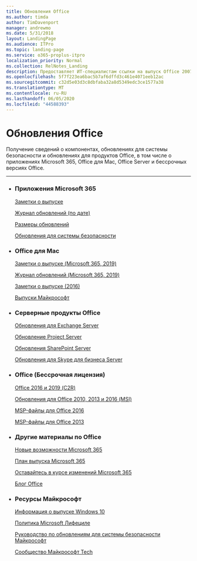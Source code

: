 ```yaml
---
title: Обновления Office
ms.author: timda
author: TimDavenport
manager: andrewmo
ms.date: 5/31/2018
layout: LandingPage
ms.audience: ITPro
ms.topic: landing-page
ms.service: o365-proplus-itpro
localization_priority: Normal
ms.collection: RelNotes_Landing
description: Предоставляет ИТ-специалистам ссылки на выпуск Office 2007 для Office 365 профессиональный плюс, Office для Mac, бессрочных Office и Office Server Products
ms.openlocfilehash: 5f7f223ea6bac5b7af6dffd3c461e4071eeb12ac
ms.sourcegitcommit: c32d5e03d3c8dbfaba32a8d5349edc3ce1577a38
ms.translationtype: MT
ms.contentlocale: ru-RU
ms.lasthandoff: 06/05/2020
ms.locfileid: "44588393"
---
```

# <a name="office-updates"></a>Обновления Office

  
Получение сведений о компонентах, обновлениях для системы безопасности и обновлениях для продуктов Office, в том числе о приложениях Microsoft 365, Office для Mac, Office Server и бессрочных версиях Office.
  

---

<ul class="panelContent cardsW">
    <li>
        <div class="cardSize">
            <div class="cardPadding">
                <div class="card">
                    <div class="cardText">
                        <h3>Приложения Microsoft 365</h3>
                        <p><a href="release-notes-microsoft365-apps.md">Заметки о выпуске</a></p>
                        <p><a href="update-history-microsoft365-apps-by-date.md">Журнал обновлений (по дате)</a></p>
                        <p><a href="download-sizes-microsoft365-apps-updates.md">Размеры обновлений</a></p>
                        <p><a href="microsoft365-apps-security-updates.md">Обновления для системы безопасности</a></p>
                    </div>
                </div>
            </div>
        </div>
    </li>
    <li>
        <div class="cardSize">
            <div class="cardPadding">
                <div class="card">
                    <div class="cardText">
                        <h3>Office для Mac</h3>
                        <p><a href="release-notes-office-for-mac.md">Заметки о выпуске (Microsoft 365, 2019)</a></p>
                        <p><a href="update-history-office-for-mac.md">Журнал обновлений (Microsoft 365, 2019)</a></p>
                        <p><a href="release-notes-office-2016-mac.md">Заметки о выпуске (2016)</a></p>
                        <p><a href="release-history-microsoft-autoupdate.md">Выпуски Майкрософт</a></p>
                     </div>
                </div>
            </div>
        </div>
    </li>
    <li>
        <div class="cardSize">
            <div class="cardPadding">
                <div class="card">
                    <div class="cardText">
                        <h3>Серверные продукты Office</h3>
                        <p><a href="https://docs.microsoft.com/Exchange/new-features/build-numbers-and-release-dates">Обновления для Exchange Server</a></p>
                        <p><a href="project-server-updates.md">Обновление Project Server</a></p>
                        <p><a href="sharepoint-updates.md">Обновления SharePoint Server</a></p>
                        <p><a href="https://docs.microsoft.com/SkypeForBusiness/sfb-server-updates">Обновления для Skype для бизнеса Server</a></p>
               </div>
                </div>
            </div>
        </div> 
    </li>
</ul>  


<ul class="panelContent cardsW">
    <li>
        <div class="cardSize">
            <div class="cardPadding">
                <div class="card">
                    <div class="cardText">
                        <h3>Office (Бессрочная лицензия)</h3>
                            <p><a href="update-history-office-2019.md">Office 2016 и 2019 (C2R)</a></p>
                            <p><a href="office-updates-msi.md">Обновления для Office 2010, 2013 и 2016 (MSI)</a></p>
                            <p><a href="msp-files-office-2016.md">MSP-файлы для Office 2016</a></p>
                            <p><a href="msp-files-office-2013.md">MSP-файлы для Office 2013</a></p>
                    </div>
                </div>
            </div>
        </div>
    </li>
    <li>
        <div class="cardSize">
            <div class="cardPadding">
                <div class="card">
                    <div class="cardText">
                        <h3>Другие материалы по Office</h3>
                            <p><a href="https://support.office.com/article/95c8d81d-08ba-42c1-914f-bca4603e1426">Новые возможности Microsoft 365</a></p>
                            <p><a href="https://www.microsoft.com/microsoft-365/roadmap?rtc=2&filters=O365">План выпуска Microsoft 365</a></p>
                            <p><a href="https://support.office.com/article/719f4904-cbdd-4889-a0cf-fbd7837dfecd">Оставайтесь в курсе изменений Microsoft 365</a></p>
                            <p><a href="https://www.microsoft.com/microsoft-365/blog/office/">Блог Office</a></p>
                    </div>
                </div>
            </div>
        </div>
    </li>
    <li>
        <div class="cardSize">
            <div class="cardPadding">
                <div class="card">
                    <div class="cardText">
                        <h3>Ресурсы Майкрософт</h3>
                            <p><a href="https://www.microsoft.com/itpro/windows-10/release-information">Информация о выпуске Windows 10</a></p>
                            <p><a href="https://support.microsoft.com/lifecycle">Политика Microsoft Лифециле</a></p>
                            <p><a href="https://portal.msrc.microsoft.com/">Руководство по обновлениям для системы безопасности Майкрософт</a></p>
                            <p><a href="https://techcommunity.microsoft.com/">Сообщество Майкрософт Tech</a></p>
                    </div>
                </div>
            </div>
        </div>
    </li>
</ul>  

